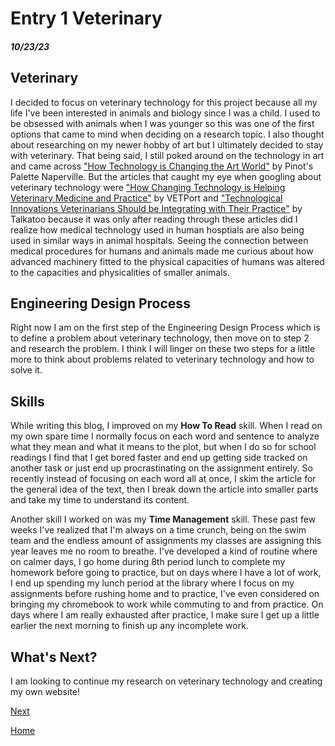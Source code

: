 # Entry 1 Veterinary
##### 10/23/23

## Veterinary
I decided to focus on veterinary technology for this project because all my life I've been interested in animals and biology since I was a child. I used to be obsessed with animals when I was younger so this was one of the first options that came to mind when deciding on a research topic. I also thought about researching on my newer hobby of art but I ultimately decided to stay with veterinary. That being said, I still poked around on the technology in art and came across ["How Technology is Changing the Art World"](https://www.pinotspalette.com/naperville/blog/creative-life/-pinotspalettenaperville-art-and-technology-how-technology-is-changing-the-art-world#:~:text=Digital%20art%20uses%20digital%20technology,projectors%2C%20and%20other%20digital%20platforms.) by Pinot's Palette Naperville. But the articles that caught my eye when googling about veterinary technology were ["How Changing Technology is Helping Veterinary Medicine and Practice"](https://www.vetport.com/technology-helping-veterinary-medicine) by VETPort and ["Technological Innovations Veterinarians Should be Integrating with Their Practice"](https://talkatoo.com/blog/6-technological-innovations-veterinarians-should-be-integrating-with-their-practice-right-now/) by Talkatoo because it was only after reading through these articles did I realize how medical technology used in human hosptials are also being used in similar ways in animal hospitals. Seeing the connection between medical procedures for humans and animals made me curious about how advanced machinery  fitted to the physical capacities of humans was altered to the capacities and physicalities of smaller animals. 

## Engineering Design Process
Right now I am on the first step of the Engineering Design Process which is to define a problem about veterinary technology, then move on to step 2 and research the problem. I think I will linger on these two steps for a little more to think about problems related to veterinary technology and how to solve it.

## Skills
While writing this blog, I improved on my **How To Read** skill. When I read on my own spare time I normally focus on each word and sentence to analyze what they mean and what it means to the plot, but when I do so for school readings I find that I get bored faster and end up getting side tracked on another task or just end up procrastinating on the assignment entirely. So recently instead of focusing on each word all at once, I skim the article for the general idea of the text, then I break down the article into smaller parts and take my time to understand its content.

Another skill I worked on was my **Time Management** skill. These past few weeks I've realized that I'm always on a time crunch, being on the swim team and the endless amount of assignments my classes are assigning this year leaves me no room to breathe. I've developed a kind of routine where on calmer days, I go home during 8th period lunch to complete my homework before going to practice, but on days where I have a lot of work, I end up spending my lunch period at the library where I focus on my assignments before rushing home and to practice, I've even considered on bringing my chromebook to work while commuting to and from practice. On days where I am really exhausted after practice, I make sure I get up a little earlier the next morning to finish up any incomplete work.

## What's Next?
I am looking to continue my research on veterinary technology and creating my own website!

[Next](entry02.md)

[Home](../README.md)
